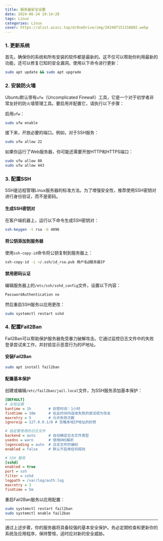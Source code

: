 ```yaml
---
title: 服务器安全设置
date: 2024-06-24 19:14:28
tags: Linux
categories: Linux
cover: https://alist.aixcc.top/d/OneDrive/img/202407151158882.webp
---
```


### 1. 更新系统

首先，确保你的系统和所有安装的软件都是最新的。这不仅可以帮助你利用最新的功能，还可以修复已知的安全漏洞。使用以下命令进行更新：

```bash
sudo apt update && sudo apt upgrade
```

### 2. 安装防火墙

Ubuntu默认带有`ufw`（Uncomplicated Firewall）工具，它是一个对于初学者非常友好的防火墙管理工具。要启用并配置它，请执行以下步骤：

启用`ufw`：

```bash
sudo ufw enable
```

接下来，开放必要的端口。例如，对于SSH服务：

```bash
sudo ufw allow 22
```

如果你运行了Web服务器，你可能还需要开放HTTP和HTTPS端口：

```bash
sudo ufw allow 80
sudo ufw allow 443
```

### 3. 配置SSH

SSH是远程管理Linux服务器的标准方法。为了增强安全性，推荐使用SSH密钥对进行身份验证，而不是密码。

#### 生成SSH密钥对

在客户端机器上，运行以下命令生成SSH密钥对：

```bash
ssh-keygen -t rsa -b 4096
```

#### 将公钥添加到服务器

使用`ssh-copy-id`命令将公钥复制到服务器上：

```bash
ssh-copy-id -i ~/.ssh/id_rsa.pub 用户名@服务器IP
```

#### 禁用密码认证

编辑服务器上的`/etc/ssh/sshd_config`文件，设置以下内容：

```bash
PasswordAuthentication no
```

然后重启SSH服务以应用更改：

```bash
sudo systemctl restart sshd
```

### 4. 配置Fail2Ban

Fail2Ban可以帮助保护服务器免受暴力破解攻击。它通过监控日志文件中的失败登录尝试来工作，并封锁显示恶意行为的IP地址。

#### 安装Fail2Ban

```bash
sudo apt install fail2ban
```

#### 配置基本保护

创建或编辑`/etc/fail2ban/jail.local`文件，为SSH服务添加基本保护：

```ini
[DEFAULT]
# 全局设置
bantime = 1h        # 封禁时间：1小时
findtime = 10m      # 在此时间内连续失败的尝试视为攻击
maxretry = 5        # 允许失败次数
ignoreip = 127.0.0.1/8 # 忽略本地IP地址的封禁

# 指定要使用的日志文件
backend = auto      # 自动确定日志文件类型
usedns = warn       # 使用DNS解析
logencoding = auto  # 日志文件的编码
enabled = false     # 默认不启用任何规则

# SSH 服务
[sshd]
enabled = true
port = ssh
filter = sshd
logpath = /var/log/auth.log
maxretry = 3
findtime = 5m
```

重启Fail2Ban服务以应用配置：

```bash
sudo systemctl restart fail2ban
sudo systemctl enable fail2ban
```

---

通过上述步骤，你的服务器将具备较强的基本安全保护。务必定期检查和更新你的系统及应用程序，保持警惕，适时应对新的安全威胁。
